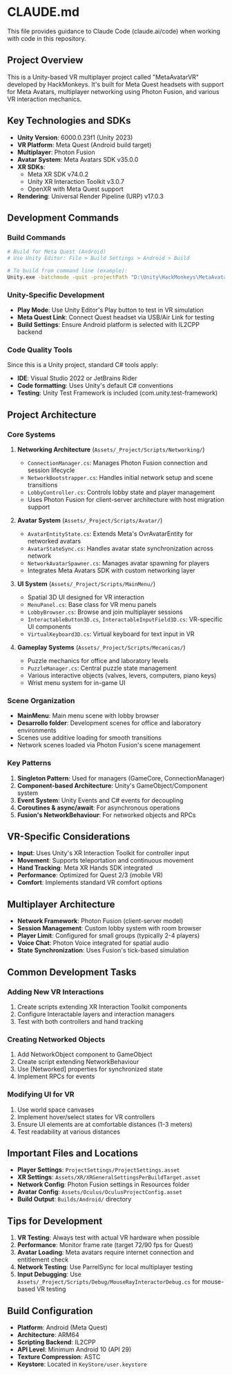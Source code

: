 # CLAUDE.md

This file provides guidance to Claude Code (claude.ai/code) when working with code in this repository.

## Project Overview

This is a Unity-based VR multiplayer project called "MetaAvatarVR" developed by HackMonkeys. It's built for Meta Quest headsets with support for Meta Avatars, multiplayer networking using Photon Fusion, and various VR interaction mechanics.

## Key Technologies and SDKs

- **Unity Version**: 6000.0.23f1 (Unity 2023)
- **VR Platform**: Meta Quest (Android build target)
- **Multiplayer**: Photon Fusion
- **Avatar System**: Meta Avatars SDK v35.0.0
- **XR SDKs**: 
  - Meta XR SDK v74.0.2
  - Unity XR Interaction Toolkit v3.0.7
  - OpenXR with Meta Quest support
- **Rendering**: Universal Render Pipeline (URP) v17.0.3

## Development Commands

### Build Commands
```bash
# Build for Meta Quest (Android)
# Use Unity Editor: File > Build Settings > Android > Build

# To build from command line (example):
Unity.exe -batchmode -quit -projectPath "D:\Unity\HackMonkeys\MetaAvatarsVR" -executeMethod BuildScript.BuildAndroid
```

### Unity-Specific Development
- **Play Mode**: Use Unity Editor's Play button to test in VR simulation
- **Meta Quest Link**: Connect Quest headset via USB/Air Link for testing
- **Build Settings**: Ensure Android platform is selected with IL2CPP backend

### Code Quality Tools
Since this is a Unity project, standard C# tools apply:
- **IDE**: Visual Studio 2022 or JetBrains Rider
- **Code formatting**: Uses Unity's default C# conventions
- **Testing**: Unity Test Framework is included (com.unity.test-framework)

## Project Architecture

### Core Systems

1. **Networking Architecture** (`Assets/_Project/Scripts/Networking/`)
   - `ConnectionManager.cs`: Manages Photon Fusion connection and session lifecycle
   - `NetworkBootstrapper.cs`: Handles initial network setup and scene transitions
   - `LobbyController.cs`: Controls lobby state and player management
   - Uses Photon Fusion for client-server architecture with host migration support

2. **Avatar System** (`Assets/_Project/Scripts/Avatar/`)
   - `AvatarEntityState.cs`: Extends Meta's OvrAvatarEntity for networked avatars
   - `AvatarStateSync.cs`: Handles avatar state synchronization across network
   - `NetworkAvatarSpawner.cs`: Manages avatar spawning for players
   - Integrates Meta Avatars SDK with custom networking layer

3. **UI System** (`Assets/_Project/Scripts/MainMenu/`)
   - Spatial 3D UI designed for VR interaction
   - `MenuPanel.cs`: Base class for VR menu panels
   - `LobbyBrowser.cs`: Browse and join multiplayer sessions
   - `InteractableButton3D.cs`, `InteractableInputField3D.cs`: VR-specific UI components
   - `VirtualKeyboard3D.cs`: Virtual keyboard for text input in VR

4. **Gameplay Systems** (`Assets/_Project/Scripts/Mecanicas/`)
   - Puzzle mechanics for office and laboratory levels
   - `PuzzleManager.cs`: Central puzzle state management
   - Various interactive objects (valves, levers, computers, piano keys)
   - Wrist menu system for in-game UI

### Scene Organization

- **MainMenu**: Main menu scene with lobby browser
- **Desarrollo folder**: Development scenes for office and laboratory environments
- Scenes use additive loading for smooth transitions
- Network scenes loaded via Photon Fusion's scene management

### Key Patterns

1. **Singleton Pattern**: Used for managers (GameCore, ConnectionManager)
2. **Component-based Architecture**: Unity's GameObject/Component system
3. **Event System**: Unity Events and C# events for decoupling
4. **Coroutines & async/await**: For asynchronous operations
5. **Fusion's NetworkBehaviour**: For networked objects and RPCs

## VR-Specific Considerations

- **Input**: Uses Unity's XR Interaction Toolkit for controller input
- **Movement**: Supports teleportation and continuous movement
- **Hand Tracking**: Meta XR Hands SDK integrated
- **Performance**: Optimized for Quest 2/3 (mobile VR)
- **Comfort**: Implements standard VR comfort options

## Multiplayer Architecture

- **Network Framework**: Photon Fusion (client-server model)
- **Session Management**: Custom lobby system with room browser
- **Player Limit**: Configured for small groups (typically 2-4 players)
- **Voice Chat**: Photon Voice integrated for spatial audio
- **State Synchronization**: Uses Fusion's tick-based simulation

## Common Development Tasks

### Adding New VR Interactions
1. Create scripts extending XR Interaction Toolkit components
2. Configure Interactable layers and interaction managers
3. Test with both controllers and hand tracking

### Creating Networked Objects
1. Add NetworkObject component to GameObject
2. Create script extending NetworkBehaviour
3. Use [Networked] properties for synchronized state
4. Implement RPCs for events

### Modifying UI for VR
1. Use world space canvases
2. Implement hover/select states for VR controllers
3. Ensure UI elements are at comfortable distances (1-3 meters)
4. Test readability at various distances

## Important Files and Locations

- **Player Settings**: `ProjectSettings/ProjectSettings.asset`
- **XR Settings**: `Assets/XR/XRGeneralSettingsPerBuildTarget.asset`
- **Network Config**: Photon Fusion settings in Resources folder
- **Avatar Config**: `Assets/Oculus/OculusProjectConfig.asset`
- **Build Output**: `Builds/Android/` directory

## Tips for Development

1. **VR Testing**: Always test with actual VR hardware when possible
2. **Performance**: Monitor frame rate (target 72/90 fps for Quest)
3. **Avatar Loading**: Meta avatars require internet connection and entitlement check
4. **Network Testing**: Use ParrelSync for local multiplayer testing
5. **Input Debugging**: Use `Assets/_Project/Scripts/Debug/MouseRayInteractorDebug.cs` for mouse-based VR testing

## Build Configuration

- **Platform**: Android (Meta Quest)
- **Architecture**: ARM64
- **Scripting Backend**: IL2CPP
- **API Level**: Minimum Android 10 (API 29)
- **Texture Compression**: ASTC
- **Keystore**: Located in `KeyStore/user.keystore`